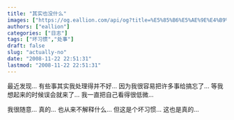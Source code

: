 ```yaml
---
title: "其实也没什么"
images: ["https://og.eallion.com/api/og?title=%E5%85%B6%E5%AE%9E%E4%B9%9F%E6%B2%A1%E4%BB%80%E4%B9%88"]
authors: ["eallion"]
categories: ["日志"]
tags: ["坏习惯","处事"]
draft: false
slug: "actually-no"
date: "2008-11-22 22:51:31"
lastmod: "2008-11-22 22:51:31"
---
```


最近发现...
有些事其实我处理得并不好...
因为我很容易把许多事给搞忘了...
等我想起来的时候误会就来了...
我一直把自己看得很低微...

我很随意... 真的...
也从来不解释什么... 但这是个坏习惯... 这也是真的...
